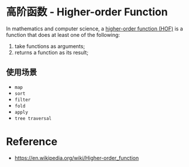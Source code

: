 # 高阶函数 - Higher-order Function

In mathematics and computer science, a <u>higher-order function (HOF)</u> is a function that does at least one of the following:

1. take functions as arguments;
2. returns a function as its result;

## 使用场景

* `map`
* `sort`
* `filter`
* `fold`
* `apply`
* `tree traversal`

# Reference

* https://en.wikipedia.org/wiki/Higher-order_function
